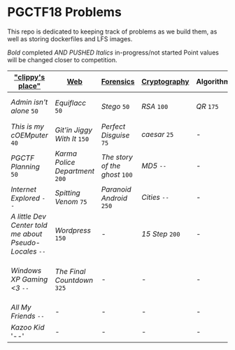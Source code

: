 # PGCTF18 Problems
This repo is dedicated to keeping track of problems as we build them, as well as storing dockerfiles and LFS images.

*Bold* completed *AND PUSHED*
_Italics_ in-progress/not started
Point values will be changed closer to competition.

| ["clippy's place"](image/README.md) | [Web](web/README.md) | [Forensics](forensics/README.md) | [Cryptography](crypto/README.md) | Algorithm | [Misc.](misc/README.md) |
| ---------------- | --- | --------- | ------------ | --------- | ----- |
| *Admin isn't alone* `50` | _Equiflacc_ `50` | _Stego_ `50` | _RSA_ `100` | _QR_ `175` | _Python Game Cyploit_ `50` |
| *This is my cOEMputer* `40` | _Git'in Jiggy With It_ `150` | _Perfect Disguise_ `75` | _caesar_ `25` | - | _Assembly Math!_ `100` |
| *PGCTF Planning* `50` | _Karma Police Department_ `200` | _The story of the ghost_ `100` | _MD5_ `--` | - | _Stack Smasher_ `150` |
| *Internet Explored* `--` | _Spitting Venom_ `75` | _Paranoid Android_ `250` | _Cities_ `--` | - | - |
| *A little Dev Center told me about Pseudo-Locales* `--` | _Wordpress_ `150` | - | _15 Step_ `200` | - | - |
| *Windows XP Gaming <3* `--` | _The Final Countdown_ `325` | - | - | - | _The Return of Tillson Galloway_ `325` |
| *All My Friends* `--` | - | - | - | - | - |
| *Kazoo Kid* '--' | - | - | - | - | - |
